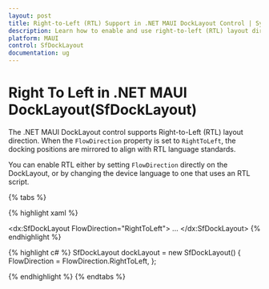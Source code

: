 ```yaml
---
layout: post
title: Right-to-Left (RTL) Support in .NET MAUI DockLayout Control | Syncfusion®
description: Learn how to enable and use right-to-left (RTL) layout direction in the Syncfusion® .NET MAUI DockLayout (SfDockLayout) control.
platform: MAUI
control: SfDockLayout
documentation: ug
---
```


# Right To Left in .NET MAUI DockLayout(SfDockLayout)

The .NET MAUI DockLayout control supports Right-to-Left (RTL) layout direction. When the `FlowDirection` property is set to `RightToLeft`, the docking positions are mirrored to align with RTL language standards.

You can enable RTL either by setting `FlowDirection` directly on the DockLayout, or by changing the device language to one that uses an RTL script.


{% tabs %}

{% highlight xaml %}

 <dx:SfDockLayout FlowDirection="RightToLeft">
    ...
 </dx:SfDockLayout>
 {% endhighlight %}

{% highlight c# %}
SfDockLayout dockLayout = new SfDockLayout()
{
    FlowDirection = FlowDirection.RightToLeft,
};

{% endhighlight %}
{% endtabs %}


